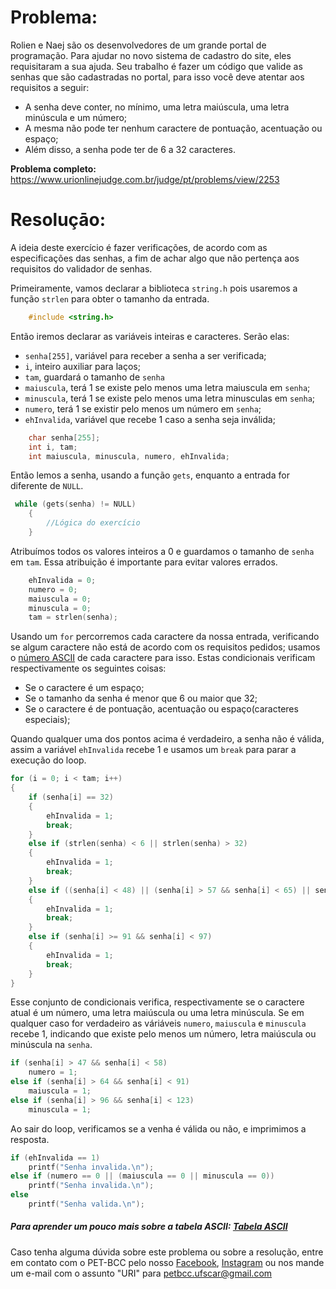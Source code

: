 # Problema:

Rolien e Naej são os desenvolvedores de um grande portal de programação. Para ajudar no novo sistema de cadastro do site, eles requisitaram a sua ajuda. Seu trabalho é fazer um código que valide as senhas que são cadastradas no portal, para isso você deve atentar aos requisitos a seguir:

- A senha deve conter, no mínimo, uma letra maiúscula, uma letra minúscula e um número;
- A mesma não pode ter nenhum caractere de pontuação, acentuação ou espaço;
- Além disso, a senha pode ter de 6 a 32 caracteres.

**Problema completo:** https://www.urionlinejudge.com.br/judge/pt/problems/view/2253

# Resoluçāo:

A ideia deste exercício é fazer verificações, de acordo com as especificações das senhas, a fim de achar algo que não pertença aos requisitos do validador de senhas. 

Primeiramente, vamos declarar a biblioteca `string.h` pois usaremos a função `strlen` para obter o tamanho da entrada.

```c
    #include <string.h>
```

Então iremos declarar as variáveis inteiras e caracteres. Serão elas:
* `senha[255]`, variável para receber a senha a ser verificada;
* `i`, inteiro auxiliar para laços;
* `tam`, guardará o tamanho de `senha`
* `maiuscula`, terá 1 se existe pelo menos uma letra maiuscula em `senha`;
* `minuscula`, terá 1 se existe pelo menos uma letra minusculas em `senha`;
* `numero`, terá 1 se existir pelo menos um número em `senha`;
* `ehInvalida`, variável que recebe 1 caso a senha seja inválida;

```c
    char senha[255];
    int i, tam;
    int maiuscula, minuscula, numero, ehInvalida;
```

Então lemos a senha, usando a função `gets`, enquanto a entrada for diferente de `NULL`.

```c
 while (gets(senha) != NULL)
    {
        //Lógica do exercício
    }
```

Atribuímos todos os valores inteiros a 0 e guardamos o tamanho de `senha` em `tam`. Essa atribuição é importante para evitar valores errados.

```c
    ehInvalida = 0;
    numero = 0;
    maiuscula = 0;
    minuscula = 0;
    tam = strlen(senha);
```

Usando um `for` percorremos cada caractere da nossa entrada, verificando se algum caractere não está de acordo com os requisitos pedidos; usamos o [número ASCII](https://web.fe.up.pt/~ee96100/projecto/Tabela%20ascii.htm) de cada caractere para isso. Estas condicionais verificam respectivamente os seguintes coisas:
* Se o caractere é um espaço;
* Se o tamanho da senha é menor que 6 ou maior que 32;
* Se o caractere é de pontuação, acentuação ou espaço(caracteres especiais);

Quando qualquer uma dos pontos acima é verdadeiro, a senha não é válida, assim a variável `ehInvalida` recebe 1 e usamos um `break` para parar a execução do loop.

```c
for (i = 0; i < tam; i++)
{
    if (senha[i] == 32)
    {
        ehInvalida = 1;
        break;
    }
    else if (strlen(senha) < 6 || strlen(senha) > 32)
    {
        ehInvalida = 1;
        break;
    }
    else if ((senha[i] < 48) || (senha[i] > 57 && senha[i] < 65) || senha[i] > 122 )
    {
        ehInvalida = 1;
        break;
    }
    else if (senha[i] >= 91 && senha[i] < 97)
    {
        ehInvalida = 1;
        break;
    }
}
```

Esse conjunto de condicionais verifica, respectivamente se o caractere atual é um número, uma letra maiúscula ou uma letra minúscula. Se em qualquer caso for verdadeiro as váriáveis `numero`, `maiuscula` e `minuscula` recebe 1, indicando que existe pelo menos um número, letra maiúscula ou minúscula na `senha`.

```c
if (senha[i] > 47 && senha[i] < 58)
    numero = 1;
else if (senha[i] > 64 && senha[i] < 91)
    maiuscula = 1;
else if (senha[i] > 96 && senha[i] < 123)
    minuscula = 1;
```

Ao sair do loop, verificamos se a venha é válida ou não, e imprimimos a resposta.

```c
if (ehInvalida == 1)
    printf("Senha invalida.\n");
else if (numero == 0 || (maiuscula == 0 || minuscula == 0))
    printf("Senha invalida.\n");
else
    printf("Senha valida.\n");
```
##### Para aprender um pouco mais sobre a tabela ASCII: [Tabela ASCII](https://www.embarcados.com.br/tabela-ascii/)
 
Caso tenha alguma dúvida sobre este problema ou sobre a resolução, entre em contato com o PET-BCC pelo nosso
[Facebook](https://www.facebook.com/petbcc/),
[Instagram](https://www.instagram.com/petbcc.ufscar/)
ou nos mande um e-mail com o assunto "URI" para  petbcc.ufscar@gmail.com
